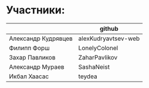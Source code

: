 # Участники:

|  | github |
| ------ | ------ |
| Александр Кудрявцев | alexKudryavtsev-web |
| Филипп Форш | LonelyColonel |
| Захар Павликов | ZaharPavlikov |
| Александр Мураев | SashaNeist |
| Икбал Хаасас | teydea |
